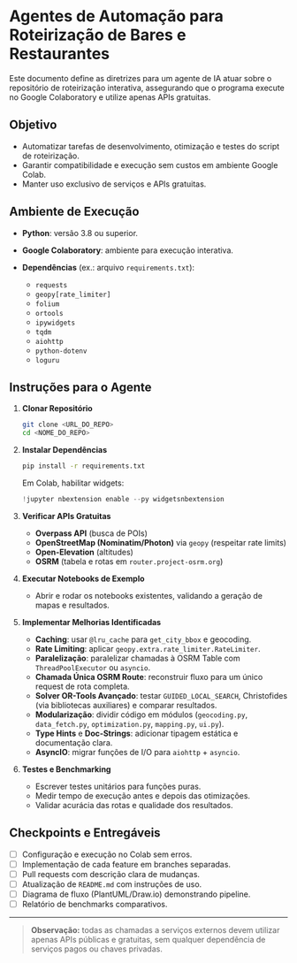 # Agentes de Automação para Roteirização de Bares e Restaurantes

Este documento define as diretrizes para um agente de IA atuar sobre o repositório de roteirização interativa, assegurando que o programa execute no Google Colaboratory e utilize apenas APIs gratuitas.

## Objetivo

* Automatizar tarefas de desenvolvimento, otimização e testes do script de roteirização.
* Garantir compatibilidade e execução sem custos em ambiente Google Colab.
* Manter uso exclusivo de serviços e APIs gratuitas.

## Ambiente de Execução

* **Python**: versão 3.8 ou superior.
* **Google Colaboratory**: ambiente para execução interativa.
* **Dependências** (ex.: arquivo `requirements.txt`):

  * `requests`
  * `geopy[rate_limiter]`
  * `folium`
  * `ortools`
  * `ipywidgets`
  * `tqdm`
  * `aiohttp`
  * `python-dotenv`
  * `loguru`

## Instruções para o Agente

1. **Clonar Repositório**

   ```bash
   git clone <URL_DO_REPO>
   cd <NOME_DO_REPO>
   ```

2. **Instalar Dependências**

   ```bash
   pip install -r requirements.txt
   ```

   Em Colab, habilitar widgets:

   ```python
   !jupyter nbextension enable --py widgetsnbextension
   ```

3. **Verificar APIs Gratuitas**

   * **Overpass API** (busca de POIs)
   * **OpenStreetMap (Nominatim/Photon)** via `geopy` (respeitar rate limits)
   * **Open-Elevation** (altitudes)
   * **OSRM** (tabela e rotas em `router.project-osrm.org`)

4. **Executar Notebooks de Exemplo**

   * Abrir e rodar os notebooks existentes, validando a geração de mapas e resultados.

5. **Implementar Melhorias Identificadas**

   * **Caching**: usar `@lru_cache` para `get_city_bbox` e geocoding.
   * **Rate Limiting**: aplicar `geopy.extra.rate_limiter.RateLimiter`.
   * **Paralelização**: paralelizar chamadas à OSRM Table com `ThreadPoolExecutor` ou `asyncio`.
   * **Chamada Única OSRM Route**: reconstruir fluxo para um único request de rota completa.
   * **Solver OR-Tools Avançado**: testar `GUIDED_LOCAL_SEARCH`, Christofides (via bibliotecas auxiliares) e comparar resultados.
   * **Modularização**: dividir código em módulos (`geocoding.py`, `data_fetch.py`, `optimization.py`, `mapping.py`, `ui.py`).
   * **Type Hints** e **Doc‑Strings**: adicionar tipagem estática e documentação clara.
   * **AsyncIO**: migrar funções de I/O para `aiohttp` + `asyncio`.

6. **Testes e Benchmarking**

   * Escrever testes unitários para funções puras.
   * Medir tempo de execução antes e depois das otimizações.
   * Validar acurácia das rotas e qualidade dos resultados.

## Checkpoints e Entregáveis

* [ ] Configuração e execução no Colab sem erros.
* [ ] Implementação de cada feature em branches separadas.
* [ ] Pull requests com descrição clara de mudanças.
* [ ] Atualização de `README.md` com instruções de uso.
* [ ] Diagrama de fluxo (PlantUML/Draw\.io) demonstrando pipeline.
* [ ] Relatório de benchmarks comparativos.

---

> **Observação:** todas as chamadas a serviços externos devem utilizar apenas APIs públicas e gratuitas, sem qualquer dependência de serviços pagos ou chaves privadas.
